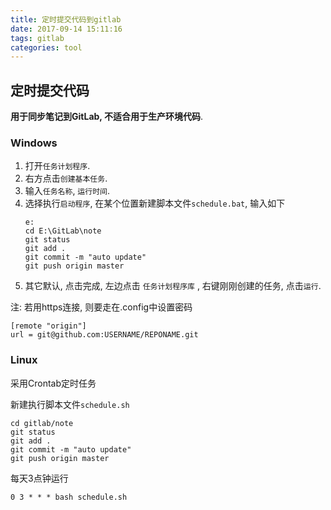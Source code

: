 ```yaml
---
title: 定时提交代码到gitlab
date: 2017-09-14 15:11:16
tags: gitlab
categories: tool
---
```


## 定时提交代码

<!-- more -->

**用于同步笔记到GitLab, 不适合用于生产环境代码**.

### Windows

1. 打开`任务计划程序`.
1. 右方点击`创建基本任务`.
1. 输入`任务名称`, `运行时间`.
1. 选择执行`启动程序`, 在某个位置新建脚本文件`schedule.bat`, 输入如下
    ```
    e:
    cd E:\GitLab\note
    git status
    git add .
    git commit -m "auto update"
    git push origin master
    ```
1. 其它默认, 点击完成, 左边点击 `任务计划程序库` , 右键刚刚创建的任务, 点击`运行`.

注: 若用https连接, 则要走在.config中设置密码 

```
[remote "origin"]
url = git@github.com:USERNAME/REPONAME.git  
```

### Linux

采用Crontab定时任务

新建执行脚本文件`schedule.sh`

```
cd gitlab/note
git status
git add .
git commit -m "auto update"
git push origin master
```

每天3点钟运行

```
0 3 * * * bash schedule.sh
```